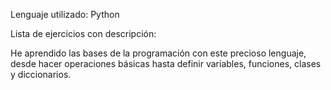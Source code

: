 Lenguaje utilizado: Python

Lista de ejercicios con descripción:

He aprendido las bases de la programación con este precioso lenguaje, desde hacer operaciones básicas hasta definir variables, funciones, clases y diccionarios.
